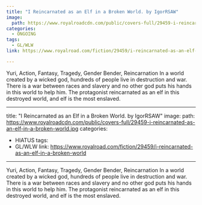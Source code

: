 ```yaml
---
title: "I Reincarnated as an Elf in a Broken World. by IgorRSAW"
image:
  path: https://www.royalroadcdn.com/public/covers-full/29459-i-reincarnated-as-an-elf-in-a-broken-world.jpg
categories:
  - ONGOING
tags:
  - GL/WLW
link: https://www.royalroad.com/fiction/29459/i-reincarnated-as-an-elf-in-a-broken-world

---
```

Yuri, Action, Fantasy, Tragedy, Gender Bender, Reincarnation
In a world created by a wicked god, hundreds of people live in destruction and war. There is a war between races and slavery and no other god puts his hands in this world to help him. The protagonist reincarnated as an elf in this destroyed world, and elf is the most enslaved.

---
title: "I Reincarnated as an Elf in a Broken World. by IgorRSAW"
image:
  path: https://www.royalroadcdn.com/public/covers-full/29459-i-reincarnated-as-an-elf-in-a-broken-world.jpg
categories:
  - HIATUS
tags:
  - GL/WLW
link: https://www.royalroad.com/fiction/29459/i-reincarnated-as-an-elf-in-a-broken-world

---
Yuri, Action, Fantasy, Tragedy, Gender Bender, Reincarnation
In a world created by a wicked god, hundreds of people live in destruction and war. There is a war between races and slavery and no other god puts his hands in this world to help him. The protagonist reincarnated as an elf in this destroyed world, and elf is the most enslaved.

